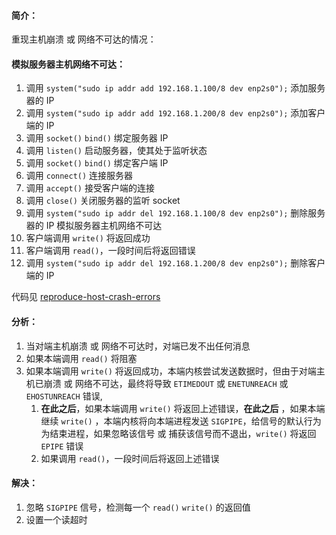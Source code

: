 
#### 简介：
重现主机崩溃 或 网络不可达的情况：

#### 模拟服务器主机网络不可达：
01. 调用 `system("sudo ip addr add 192.168.1.100/8 dev enp2s0");` 添加服务器的 IP
02. 调用 `system("sudo ip addr add 192.168.1.200/8 dev enp2s0");` 添加客户端的 IP
03. 调用 `socket()` `bind()` 绑定服务器 IP
04. 调用 `listen()` 启动服务器，使其处于监听状态
05. 调用 `socket()` `bind()` 绑定客户端 IP
06. 调用 `connect()` 连接服务器
07. 调用 `accept()` 接受客户端的连接
08. 调用 `close()` 关闭服务器的监听 socket
09. 调用 `system("sudo ip addr del 192.168.1.100/8 dev enp2s0");` 删除服务器的 IP 模拟服务器主机网络不可达
10. 客户端调用 `write()` 将返回成功
11. 客户端调用 `read()`，一段时间后将返回错误
12. 调用 `system("sudo ip addr del 192.168.1.200/8 dev enp2s0");` 删除客户端的 IP

代码见 [reproduce-host-crash-errors](./reproduce-host-crash-errors.cc)

#### 分析： 
1. 当对端主机崩溃 或 网络不可达时，对端已发不出任何消息
2. 如果本端调用 `read()` 将阻塞
3. 如果本端调用 `write()` 将返回成功，本端内核尝试发送数据时，但由于对端主机已崩溃 或 网络不可达，最终将导致 `ETIMEDOUT` 或 `ENETUNREACH` 或 `EHOSTUNREACH` 错误,
    1. **在此之后**，如果本端调用 `write()` 将返回上述错误，**在此之后** ，如果本端继续 `write()` ，本端内核将向本端进程发送 `SIGPIPE`，给信号的默认行为为结束进程，如果忽略该信号 或 捕获该信号而不退出，`write()` 将返回 `EPIPE` 错误
    2. 如果调用 `read()`，一段时间后将返回上述错误

#### 解决：
1. 忽略 `SIGPIPE` 信号，检测每一个 `read()` `write()` 的返回值
2. 设置一个读超时

